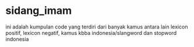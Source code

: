 # sidang_imam
ini adalah kumpulan code yang terdiri dari banyak kamus antara lain lexicon positif, lexicon negatif, kamus kbba indonesia/slangword dan stopword indonesia
